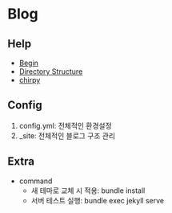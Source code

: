 # Blog
##  Help
  - [Begin](https://inasie.github.io/it%EC%9D%BC%EB%B0%98/github-blog-%EB%A7%8C%EB%93%A4%EA%B8%B0/)
  - [Directory Structure](https://dev-yakuza.posstree.com/ko/jekyll/directory_structure/) 
  - [chirpy](https://blog.kimzinu.com/posts/jekyll-4/#fn:fn-nth-4)
## Config
  1.  config.yml: 전체적인 환경설정 
  2.  _site: 전체적인 블로그 구조 관리 

##  Extra
- command
  - 새 테마로 교체 시 적용: bundle install
  - 서버 테스트 실행: bundle exec jekyll serve 
